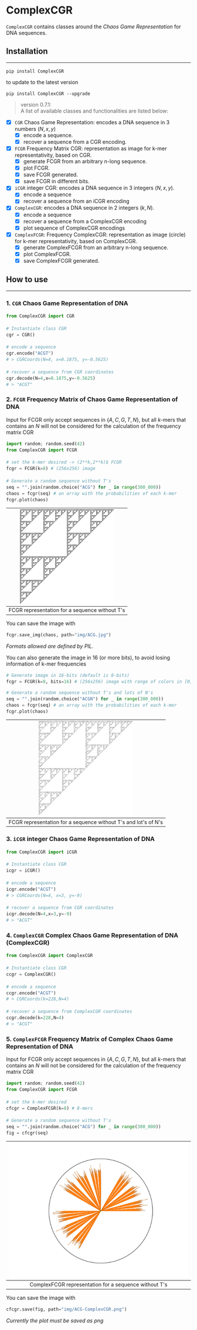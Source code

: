# ComplexCGR
`ComplexCGR` contains classes around the *Chaos Game Representation* for DNA sequences.

## Installation
___
```shell
pip install ComplexCGR
```

to update to the latest version
```shell
pip install ComplexCGR --upgrade
```

> version 0.7.1:  
A list of available classes and functionalities are listed below:
- [x] `CGR`  Chaos Game Representation: encodes a DNA sequence in 3 numbers $(N,x,y)$
  - [x] encode a sequence.
  - [x] recover a sequence from a CGR encoding.
- [x] `FCGR` Frequency Matrix CGR: representation as image for k-mer representativity, based on CGR.
  - [x] generate FCGR from an arbitrary n-long sequence.
  - [x] plot FCGR.
  - [x] save FCGR generated.
  - [x] save FCGR in different bits.
- [x] `iCGR` integer CGR: encodes a DNA sequence in 3 integers $(N,x,y)$. 
  - [x] encode a sequence
  - [x] recover a sequence from an iCGR encoding
- [x] `ComplexCGR`: encodes a DNA sequence in 2 integers $(k,N)$.
  - [x] encode a sequence
  - [x] recover a sequence from a ComplexCGR encoding
  - [x] plot sequence of ComplexCGR encodings 
- [x] `ComplexFCGR`: Frequency ComplexCGR: representation as image (circle) for k-mer representativity, based on ComplexCGR.
  - [x] generate ComplexFCGR from an arbitrary n-long sequence.
  - [x] plot ComplexFCGR.
  - [x] save ComplexFCGR generated.

## How to use
___
### 1. `CGR` Chaos Game Representation of DNA 
```python
from ComplexCGR import CGR

# Instantiate class CGR
cgr = CGR()

# encode a sequence
cgr.encode("ACGT")
# > CGRCoords(N=4, x=0.1875, y=-0.5625)

# recover a sequence from CGR coordinates
cgr.decode(N=4,x=0.1875,y=-0.5625)
# > "ACGT"
```

### 2. `FCGR` Frequency Matrix of Chaos Game Representation of DNA
Input for FCGR only accept sequences in $\{A,C,G,T,N\}$, but all $k$-mers that contains an $N$ 
will not be considered for the calculation of the frequency matrix CGR
```python
import random; random.seed(42)
from ComplexCGR import FCGR

# set the k-mer desired -> (2**k,2**k)$ FCGR
fcgr = FCGR(k=8) # (256x256) image

# Generate a random sequence without T's
seq = "".join(random.choice("ACG") for _ in range(300_000))
chaos = fcgr(seq) # an array with the probabilities of each k-mer
fcgr.plot(chaos)
```
| ![FCGR for a sequence without T's](img/CGA.jpg) |
|:--:|
|FCGR representation for a sequence without T's|


You can save the image with
```python
fcgr.save_img(chaos, path="img/ACG.jpg")
```
*Formats allowed are defined by PIL.*

You can also generate the image in 16 (or more bits), to avoid losing information of k-mer frequencies
```python
# Generate image in 16-bits (default is 8-bits)
fcgr = FCGR(k=8, bits=16) # (256x256) image with range of colors in [0,65535]
```


```python
# Generate a random sequence without T's and lots of N's
seq = "".join(random.choice("ACGN") for _ in range(300_000))
chaos = fcgr(seq) # an array with the probabilities of each k-mer
fcgr.plot(chaos)
```


|![FCGR for a sequence without T's](img/CGAN.jpg)|
|:--:|
|FCGR representation for a sequence without T's and lot's of N's|


### 3. `iCGR` integer Chaos Game Representation of DNA 
```python
from ComplexCGR import iCGR

# Instantiate class CGR
icgr = iCGR()

# encode a sequence
icgr.encode("ACGT")
# > CGRCoords(N=4, x=3, y=-9)

# recover a sequence from CGR coordinates
icgr.decode(N=4,x=3,y=-9)
# > "ACGT"
```

### 4. `ComplexCGR` Complex Chaos Game Representation of DNA (ComplexCGR)

```python
from ComplexCGR import ComplexCGR

# Instantiate class CGR
ccgr = ComplexCGR()

# encode a sequence
ccgr.encode("ACGT")
# > CGRCoords(k=228,N=4)

# recover a sequence from ComplexCGR coordinates
ccgr.decode(k=228,N=4)
# > "ACGT"

```

### 5. `ComplexFCGR` Frequency Matrix of Complex Chaos Game Representation of DNA
Input for FCGR only accept sequences in $\{A,C,G,T,N\}$, but all $k$-mers that contains an $N$ 
will not be considered for the calculation of the frequency matrix CGR
```python
import random; random.seed(42)
from ComplexCGR import FCGR

# set the k-mer desired
cfcgr = ComplexFCGR(k=8) # 8-mers

# Generate a random sequence without T's
seq = "".join(random.choice("ACG") for _ in range(300_000))
fig = cfcgr(seq)

```
| ![FCGR for a sequence without T's](img/ACG-ComplexCGR.png) |
|:--:|
|ComplexFCGR representation for a sequence without T's|


You can save the image with
```python
cfcgr.save(fig, path="img/ACG-ComplexCGR.png")
```
*Currently the plot must be saved as png*


